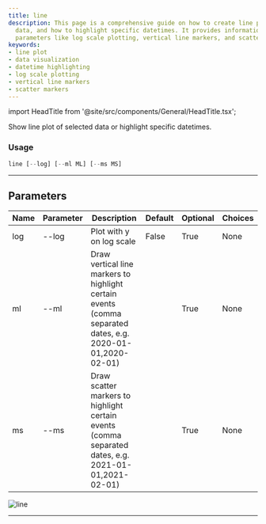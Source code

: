 ```yaml
---
title: line
description: This page is a comprehensive guide on how to create line plots of selected
  data, and how to highlight specific datetimes. It provides information about different
  parameters like log scale plotting, vertical line markers, and scatter markers.
keywords:
- line plot
- data visualization
- datetime highlighting
- log scale plotting
- vertical line markers
- scatter markers
---
```


import HeadTitle from '@site/src/components/General/HeadTitle.tsx';

<HeadTitle title="crypto /qa/line - Reference | OpenBB Terminal Docs" />

Show line plot of selected data or highlight specific datetimes.

### Usage

```python wordwrap
line [--log] [--ml ML] [--ms MS]
```

---

## Parameters

| Name | Parameter | Description | Default | Optional | Choices |
| ---- | --------- | ----------- | ------- | -------- | ------- |
| log | --log | Plot with y on log scale | False | True | None |
| ml | --ml | Draw vertical line markers to highlight certain events (comma separated dates, e.g. 2020-01-01,2020-02-01) |  | True | None |
| ms | --ms | Draw scatter markers to highlight certain events (comma separated dates, e.g. 2021-01-01,2021-02-01) |  | True | None |

![line](https://user-images.githubusercontent.com/46355364/154307397-9c2e9325-bce6-494d-994f-a6d7db798798.png)

---
